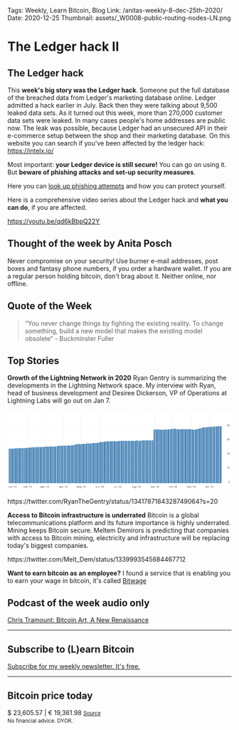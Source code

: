 Tags: Weekly, Learn Bitcoin, Blog
Link: /anitas-weekly-8-dec-25th-2020/
Date: 2020-12-25
Thumbnail: assets/_W0008-public-routing-nodes-LN.png

# The Ledger hack II

<h2>The Ledger hack</h2>
This <strong>week's big story was the Ledger hack</strong>. Someone put the full database of the breached data from Ledger's marketing database online. Ledger admitted a hack earlier in July. Back then they were talking about 9,500 leaked data sets. As it turned out this week, more than 270,000 customer data sets were leaked. In many cases people's home addresses are public now. The leak was possible, because Ledger had an unsecured API in their e-commerce setup between the shop and their marketing database. 
On this website you can search if you've been affected by the ledger hack: <a href="https://intelx.io/" rel="noopener" target="_blank">https://intelx.io/</a> 

Most important: <strong>your Ledger device is still secure!</strong> You can go on using it. But <strong>beware of phishing attacks and set-up security measures</strong>.

Here you can <a href="https://www.ledger.com/phishing-campaigns-status" rel="noopener" target="_blank">look up phishing attempts</a> and how you can protect yourself.

Here is a comprehensive video series about the Ledger hack and <strong>what you can do</strong>, if you are affected.

https://youtu.be/qd6kBbpQ22Y

<h2>Thought of the week by Anita Posch</h2>
<div class="white-box">
Never compromise on your security! Use burner e-mail addresses, post boxes and fantasy phone numbers, if you order a hardware wallet. If you are a regular person holding bitcoin, don't brag about it. Neither online, nor offline. 
</div>

<h2>Quote of the Week</h2>
<blockquote>“You never change things by fighting the existing reality. To change something, build a new model that makes the existing model obsolete” - Buckminster Fuller</blockquote>

<h2>Top Stories</h2>
<strong>Growth of the Lightning Network in 2020</strong>
Ryan Gentry is summarizing the developments in the Lightning Network space. My interview with Ryan, head of business development and Desiree Dickerson, VP of Operations at Lightning Labs will go out on Jan 7.

![Public routing nodes on Lightning](assets/_W0008-public-routing-nodes-LN.png) 

<div class="white-box">
https://twitter.com/RyanTheGentry/status/1341787184328749064?s=20
</div>

<strong>Access to Bitcoin infrastructure is underrated</strong>
Bitcoin is a global telecommunications platform and its future importance is highly underrated. Mining keeps Bitcoin secure. Meltem Demirors is predicting that companies with access to Bitcoin mining, electricity and infrastructure will be replacing today's biggest companies. 
<div class="white-box">
https://twitter.com/Melt_Dem/status/1339993545684467712
</div>

<strong>Want to earn bitcoin as an employee?</strong>
I found a service that is enabling you to earn your wage in bitcoin, it's called <a href="https://www.bitwage.com/" rel="noopener" target="_blank">Bitwage</a>

<h2>Podcast of the week audio only</h2>
<a href="https://bitcoinundco.com/en/chris-tramount/" target="_blank" rel="noopener noreferrer">Chris Tramount: Bitcoin Art, A New Renaissance</a>

---
## Subscribe to (L)earn Bitcoin

[Subscribe for my weekly newsletter. It's free.](https://anita.link/weekly)

---

<div class="white-box">
<h2>Bitcoin price today</h2>
$ 23,605.57 | € 19,361.98
<small><a href="https://www.coingecko.com/en/coins/bitcoin" target="_blank" rel="noopener noreferrer">Source</a></small>

</div>
<small>No financial advice. DYOR.</small>